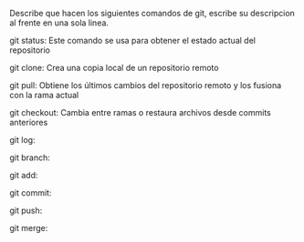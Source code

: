 Describe que hacen los siguientes comandos de git, escribe su descripcion al frente en una sola linea.

git status: Este comando se usa para obtener el estado actual del repositorio

git clone: Crea una copia local de un repositorio remoto

git pull: Obtiene los últimos cambios del repositorio remoto y los fusiona con la rama actual

git checkout: Cambia entre ramas o restaura archivos desde commits anteriores

git log:

git branch:

git add:

git commit:

git push:

git merge:
